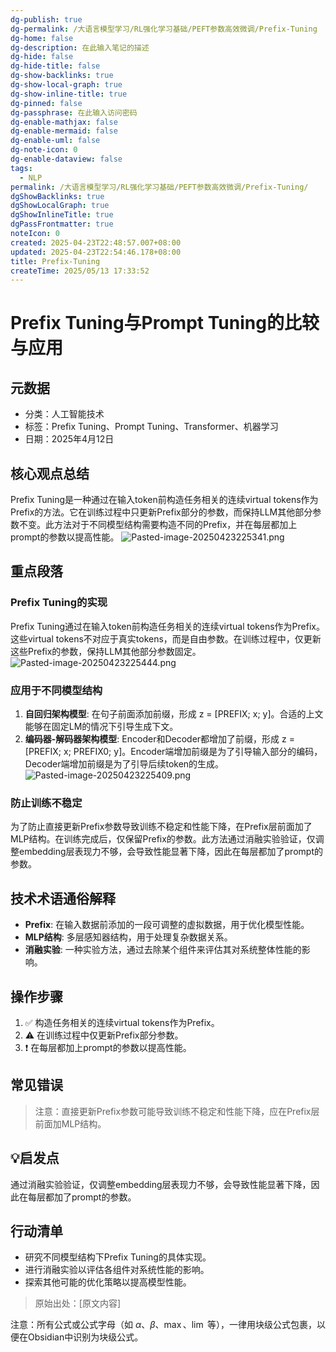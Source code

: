 ```yaml
---
dg-publish: true
dg-permalink: /大语言模型学习/RL强化学习基础/PEFT参数高效微调/Prefix-Tuning
dg-home: false
dg-description: 在此输入笔记的描述
dg-hide: false
dg-hide-title: false
dg-show-backlinks: true
dg-show-local-graph: true
dg-show-inline-title: true
dg-pinned: false
dg-passphrase: 在此输入访问密码
dg-enable-mathjax: false
dg-enable-mermaid: false
dg-enable-uml: false
dg-note-icon: 0
dg-enable-dataview: false
tags:
  - NLP
permalink: /大语言模型学习/RL强化学习基础/PEFT参数高效微调/Prefix-Tuning/
dgShowBacklinks: true
dgShowLocalGraph: true
dgShowInlineTitle: true
dgPassFrontmatter: true
noteIcon: 0
created: 2025-04-23T22:48:57.007+08:00
updated: 2025-04-23T22:54:46.178+08:00
title: Prefix-Tuning
createTime: 2025/05/13 17:33:52
---
```




# Prefix Tuning与Prompt Tuning的比较与应用

## 元数据
- 分类：人工智能技术
- 标签：Prefix Tuning、Prompt Tuning、Transformer、机器学习
- 日期：2025年4月12日


## 核心观点总结
Prefix Tuning是一种通过在输入token前构造任务相关的连续virtual tokens作为Prefix的方法。它在训练过程中只更新Prefix部分的参数，而保持LLM其他部分参数不变。此方法对于不同模型结构需要构造不同的Prefix，并在每层都加上prompt的参数以提高性能。
![Pasted-image-20250423225341.png](/img/user/%E9%99%84%E4%BB%B6/Pasted%20image%2020250423225341.png)


## 重点段落

### Prefix Tuning的实现
Prefix Tuning通过在输入token前构造任务相关的连续virtual tokens作为Prefix。这些virtual tokens不对应于真实tokens，而是自由参数。在训练过程中，仅更新这些Prefix的参数，保持LLM其他部分参数固定。
![Pasted-image-20250423225444.png](/img/user/%E9%99%84%E4%BB%B6/Pasted%20image%2020250423225444.png)


### 应用于不同模型结构
1. **自回归架构模型**: 在句子前面添加前缀，形成 z = [PREFIX; x; y]。合适的上文能够在固定LM的情况下引导生成下文。
2. **编码器-解码器架构模型**: Encoder和Decoder都增加了前缀，形成 z = [PREFIX; x; PREFIX0; y]。Encoder端增加前缀是为了引导输入部分的编码，Decoder端增加前缀是为了引导后续token的生成。
![Pasted-image-20250423225409.png](/img/user/%E9%99%84%E4%BB%B6/Pasted%20image%2020250423225409.png)


### 防止训练不稳定
为了防止直接更新Prefix参数导致训练不稳定和性能下降，在Prefix层前面加了MLP结构。在训练完成后，仅保留Prefix的参数。此方法通过消融实验验证，仅调整embedding层表现力不够，会导致性能显著下降，因此在每层都加了prompt的参数。


## 技术术语通俗解释
- **Prefix**: 在输入数据前添加的一段可调整的虚拟数据，用于优化模型性能。
- **MLP结构**: 多层感知器结构，用于处理复杂数据关系。
- **消融实验**: 一种实验方法，通过去除某个组件来评估其对系统整体性能的影响。


## 操作步骤
1. ✅ 构造任务相关的连续virtual tokens作为Prefix。
2. ⚠ 在训练过程中仅更新Prefix部分参数。
3. ❗ 在每层都加上prompt的参数以提高性能。


## 常见错误
> 注意：直接更新Prefix参数可能导致训练不稳定和性能下降，应在Prefix层前面加MLP结构。


## 💡启发点
通过消融实验验证，仅调整embedding层表现力不够，会导致性能显著下降，因此在每层都加了prompt的参数。


## 行动清单
- 研究不同模型结构下Prefix Tuning的具体实现。
- 进行消融实验以评估各组件对系统性能的影响。
- 探索其他可能的优化策略以提高模型性能。

> 原始出处：[原文内容]

注意：所有公式或公式字母（如 $\alpha$、$\beta$、$\max$、$\lim$ 等），一律用块级公式包裹，以便在Obsidian中识别为块级公式。
